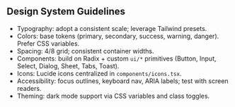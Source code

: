 ## Design System Guidelines

- Typography: adopt a consistent scale; leverage Tailwind presets.
- Colors: base tokens (primary, secondary, success, warning, danger). Prefer CSS variables.
- Spacing: 4/8 grid; consistent container widths.
- Components: build on Radix + custom `ui/*` primitives (Button, Input, Select, Dialog, Sheet, Tabs, Toast).
- Icons: Lucide icons centralized in `components/icons.tsx`.
- Accessibility: focus outlines, keyboard nav, ARIA labels; test with screen readers.
- Theming: dark mode support via CSS variables and class toggles.
